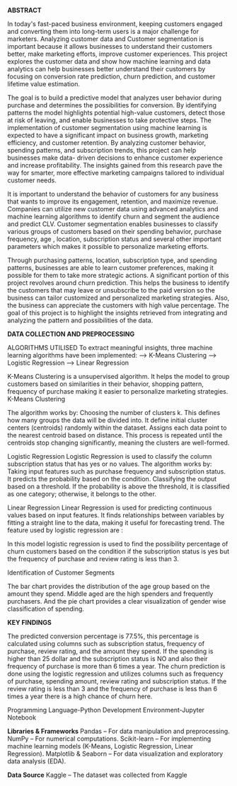 **ABSTRACT**

In today's fast-paced business environment, keeping customers
engaged and converting them into long-term users is a major
challenge for marketers. Analyzing customer data and
Customer segmentation is important because it allows
businesses to understand their customers better, make
marketing efforts, improve customer experiences. This project
explores the customer data and show how machine learning
and data analytics can help businesses better understand their
customers by focusing on conversion rate prediction, churn
prediction, and customer lifetime value estimation.

The goal is to build a predictive model that analyzes user
behavior during purchase and determines the possibilities for
conversion. By identifying patterns the model highlights
potential high-value customers, detect those at risk of leaving,
and enable businesses to take protective steps.
The implementation of customer segmentation using machine
learning is expected to have a significant impact on business
growth, marketing efficiency, and customer retention. By
analyzing customer behavior, spending patterns, and subscription trends, this project can help businesses make data-
driven decisions to enhance customer experience and increase
profitability. The insights gained from this research pave the
way for smarter, more effective marketing campaigns tailored
to individual customer needs.

It is important to understand the behavior of customers for any
business that wants to improve its engagement, retention, and
maximize revenue. Companies can utilize new customer data
using advanced analytics and machine learning algorithms to
identify churn and segment the audience and predict CLV.
Customer segmentation enables businesses to classify various
groups of customers based on their spending behavior, purchase
frequency, age , location, subscription status and several other
important parameters which makes it possible to personalize
marketing efforts.

Through purchasing patterns, location, subscription type, and
spending patterns, businesses are able to learn customer
preferences, making it possible for them to take more strategic
actions.
A significant portion of this project revolves around churn
prediction. This helps the business to identify the customers that
may leave or unsubscribe to the paid version so the business can
tailor customized and personalized marketing strategies. Also, the
business can appreciate the customers with high value percentage.
The goal of this project is to highlight the insights retrieved from
integrating and analyzing the pattern and possibilities of the data.

**DATA COLLECTION AND PREPROCESSING**

ALGORITHMS UTILISED
To extract meaningful insights, three machine learning
algorithms have been implemented:
  --> K-Means Clustering
  --> Logistic Regression
  --> Linear Regression

K-Means Clustering is a unsupervised algorithm. It helps the
model to group customers based on similarities in their behavior,
shopping pattern, frequency of purchase making it easier to
personalize marketing strategies.
K-Means Clustering

The algorithm works by:
Choosing the number of clusters k. This defines how many
groups the data will be divided into.
It define initial cluster centers (centroids) randomly within
the dataset. Assigns each data point to the nearest centroid
based on distance.
This process is repeated until the centroids stop changing
significantly, meaning the clusters are well-formed.

Logistic Regression
Logistic Regression is used to classify the column subscription
status that has yes or no values.
The algorithm works by:
Taking input features such as purchase frequency and
subscription status.
It predicts the probability based on the condition.
Classifying the output based on a threshold. If the
probability is above the threshold, it is classified as one
category; otherwise, it belongs to the other.

Linear Regression
Linear Regression is used for predicting continuous values
based on input features. It finds relationships between variables
by fitting a straight line to the data, making it useful for
forecasting trend.
The feature used by logistic regression are :

In this model logistic regression is used to find the possibility
percentage of churn customers based on the condition if the
subscription status is yes but the frequency of purchase and
review rating is less than 3.

Identification of Customer Segments

The bar chart provides the distribution of the age group based on the
amount they spend. Middle aged are the high spenders and frequently
purchasers. And the pie chart provides a clear visualization of gender
wise classification of spending.

**KEY FINDINGS**

The predicted conversion percentage is 77.5%, this percentage is
calculated using columns such as subscription status, frequency of
purchase, review rating, and the amount they spend. If the spending is
higher than 25 dollar and the subscription status is NO and also their
frequency of purchase is more than 6 times a year.
The churn prediction is done using the logistic regression and utilizes
columns such as frequency of purchase, spending amount, review
rating and subscription status. If the review rating is less than 3 and
the frequency of purchase is less than 6 times a year there is a high
chance of churn here.

Programming Language-Python
Development Environment-Jupyter Notebook

**Libraries & Frameworks**
Pandas – For data manipulation and preprocessing.
NumPy – For numerical computations.
Scikit-learn – For implementing machine learning models (K-Means, Logistic Regression, Linear Regression).
Matplotlib & Seaborn – For data visualization and exploratory data analysis (EDA).

**Data Source**
Kaggle – The dataset was collected from Kaggle
